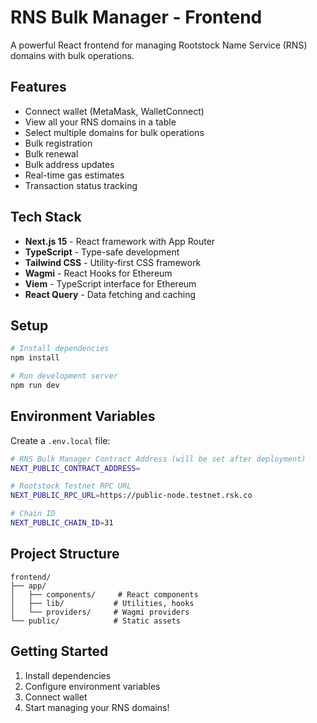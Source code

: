 # RNS Bulk Manager - Frontend

A powerful React frontend for managing Rootstock Name Service (RNS) domains with bulk operations.

## Features

- Connect wallet (MetaMask, WalletConnect)
- View all your RNS domains in a table
- Select multiple domains for bulk operations
- Bulk registration
- Bulk renewal
- Bulk address updates
- Real-time gas estimates
- Transaction status tracking

## Tech Stack

- **Next.js 15** - React framework with App Router
- **TypeScript** - Type-safe development
- **Tailwind CSS** - Utility-first CSS framework
- **Wagmi** - React Hooks for Ethereum
- **Viem** - TypeScript interface for Ethereum
- **React Query** - Data fetching and caching

## Setup

```bash
# Install dependencies
npm install

# Run development server
npm run dev
```

## Environment Variables

Create a `.env.local` file:

```bash
# RNS Bulk Manager Contract Address (will be set after deployment)
NEXT_PUBLIC_CONTRACT_ADDRESS=

# Rootstock Testnet RPC URL
NEXT_PUBLIC_RPC_URL=https://public-node.testnet.rsk.co

# Chain ID
NEXT_PUBLIC_CHAIN_ID=31
```

## Project Structure

```
frontend/
├── app/
│   ├── components/     # React components
│   ├── lib/           # Utilities, hooks
│   └── providers/     # Wagmi providers
└── public/            # Static assets
```

## Getting Started

1. Install dependencies
2. Configure environment variables
3. Connect wallet
4. Start managing your RNS domains!
